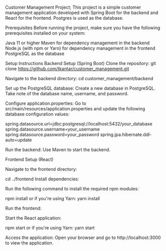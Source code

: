 Customer Management Project;
This project is a simple customer management application developed with Spring Boot for the backend and React for the frontend. Postgres is used as the database.

Prerequisites
Before running the project, make sure you have the following prerequisites installed on your system:

Java 11 or higher
Maven for dependency management in the backend
Node.js (with npm or Yarn) for dependency management in the frontend
PostgreSQL as the database

Setup Instructions
Backend Setup (Spring Boot)
Clone the repository:
git clone https://github.com/tkantar/customer_management.git

Navigate to the backend directory:
cd customer_management/backend

Set up the PostgreSQL database: Create a new database in PostgreSQL. Take note of the database name, username, and password.

Configure application.properties: Go to src/main/resources/application.properties and update the following database configuration values:

spring.datasource.url=jdbc:postgresql://localhost:5432/your_database
spring.datasource.username=your_username
spring.datasource.password=your_password
spring.jpa.hibernate.ddl-auto=update

Run the backend: Use Maven to start the backend.

Frontend Setup (React)

Navigate to the frontend directory:

cd ../frontend
Install dependencies:

Run the following command to install the required npm modules:

npm install
or if you're using Yarn: yarn install

Run the frontend:

Start the React application:

npm start
or if you're using Yarn: yarn start

Access the application: Open your browser and go to http://localhost:3000 to view the application.
